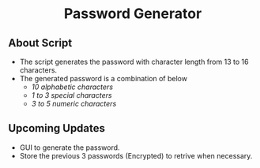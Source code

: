<h1 align="center">Password Generator</h1>
<h2 align="left">About Script</h2>
<ul>
    <li>
    The script generates the password with character length from 13 to 16 characters.
    </li>
    <li>
    The generated password is a combination of below
        <ul>
            <li><i>10 alphabetic characters</i></li>
            <li><i>1 to 3 special characters</i></li>
            <li><i>3 to 5 numeric characters</i></li>
        </ul>
    </li>
</ul>
<h2 align="left">Upcoming Updates</h2>
<ul>
    <li>GUI to generate the password.</li>
    <li>Store the previous 3 passwords (Encrypted) to retrive when necessary.</li>
</ul>